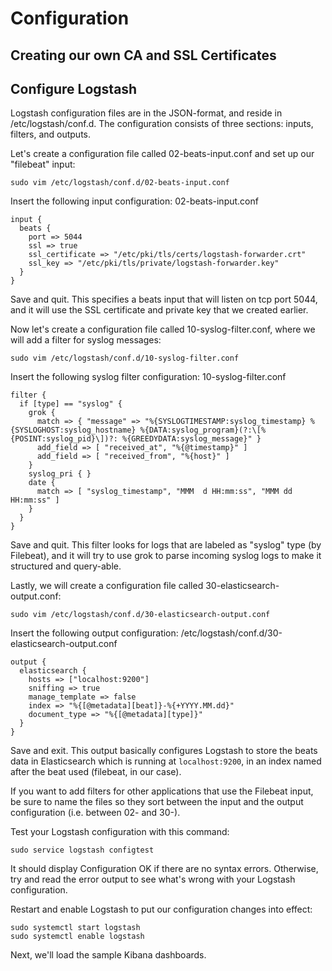 # Configuration

## Creating our own CA and SSL Certificates

## Configure Logstash

Logstash configuration files are in the JSON-format, and reside in /etc/logstash/conf.d. The configuration consists of three sections: inputs, filters, and outputs.

Let's create a configuration file called 02-beats-input.conf and set up our "filebeat" input:

    sudo vim /etc/logstash/conf.d/02-beats-input.conf

Insert the following input configuration:
02-beats-input.conf

    input {
      beats {
        port => 5044
        ssl => true
        ssl_certificate => "/etc/pki/tls/certs/logstash-forwarder.crt"
        ssl_key => "/etc/pki/tls/private/logstash-forwarder.key"
      }
    }

Save and quit. This specifies a beats input that will listen on tcp port 5044, and it will use the SSL certificate and private key that we created earlier.

Now let's create a configuration file called 10-syslog-filter.conf, where we will add a filter for syslog messages:

    sudo vim /etc/logstash/conf.d/10-syslog-filter.conf

Insert the following syslog filter configuration:
10-syslog-filter.conf

    filter {
      if [type] == "syslog" {
        grok {
          match => { "message" => "%{SYSLOGTIMESTAMP:syslog_timestamp} %{SYSLOGHOST:syslog_hostname} %{DATA:syslog_program}(?:\[%{POSINT:syslog_pid}\])?: %{GREEDYDATA:syslog_message}" }
          add_field => [ "received_at", "%{@timestamp}" ]
          add_field => [ "received_from", "%{host}" ]
        }
        syslog_pri { }
        date {
          match => [ "syslog_timestamp", "MMM  d HH:mm:ss", "MMM dd HH:mm:ss" ]
        }
      }
    }

Save and quit. This filter looks for logs that are labeled as "syslog" type (by Filebeat), and it will try to use grok to parse incoming syslog logs to make it structured and query-able.

Lastly, we will create a configuration file called 30-elasticsearch-output.conf:

    sudo vim /etc/logstash/conf.d/30-elasticsearch-output.conf

Insert the following output configuration:
/etc/logstash/conf.d/30-elasticsearch-output.conf

    output {
      elasticsearch {
        hosts => ["localhost:9200"]
        sniffing => true
        manage_template => false
        index => "%{[@metadata][beat]}-%{+YYYY.MM.dd}"
        document_type => "%{[@metadata][type]}"
      }
    }

Save and exit. This output basically configures Logstash to store the beats data in Elasticsearch which is running at `localhost:9200`, in an index named after the beat used (filebeat, in our case).

If you want to add filters for other applications that use the Filebeat input, be sure to name the files so they sort between the input and the output configuration (i.e. between 02- and 30-).

Test your Logstash configuration with this command:

    sudo service logstash configtest

It should display Configuration OK if there are no syntax errors. Otherwise, try and read the error output to see what's wrong with your Logstash configuration.

Restart and enable Logstash to put our configuration changes into effect:

    sudo systemctl start logstash
    sudo systemctl enable logstash

Next, we'll load the sample Kibana dashboards.
